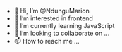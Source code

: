 - 👋 Hi, I’m @NdunguMarion
- 👀 I’m interested in frontend 
- 🌱 I’m currently learning  JavaScript 
- 💞️ I’m looking to collaborate on ...
- 📫 How to reach me ...

<!---
NdunguMarion/NdunguMarion is a ✨ special ✨ repository because its `README.md` (this file) appears on your GitHub profile.
You can click the Preview link to take a look at your changes.
--->

